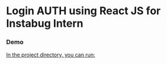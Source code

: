 # Login AUTH using React JS for Instabug Intern

### Demo

[In the project directory, you can run:](https://instabug-task-mouu7amed.netlify.app/login)

